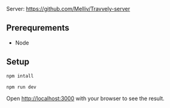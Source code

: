 Server: https://github.com/Melliv/Travvely-server

## Prerequrements

- Node

## Setup

```bash
npm intall

npm run dev
```

Open [http://localhost:3000](http://localhost:3000) with your browser to see the result.
